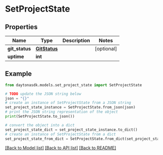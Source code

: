 # SetProjectState


## Properties

Name | Type | Description | Notes
------------ | ------------- | ------------- | -------------
**git_status** | [**GitStatus**](GitStatus.md) |  | [optional] 
**uptime** | **int** |  | 

## Example

```python
from daytonasdk.models.set_project_state import SetProjectState

# TODO update the JSON string below
json = "{}"
# create an instance of SetProjectState from a JSON string
set_project_state_instance = SetProjectState.from_json(json)
# print the JSON string representation of the object
print(SetProjectState.to_json())

# convert the object into a dict
set_project_state_dict = set_project_state_instance.to_dict()
# create an instance of SetProjectState from a dict
set_project_state_from_dict = SetProjectState.from_dict(set_project_state_dict)
```
[[Back to Model list]](../README.md#documentation-for-models) [[Back to API list]](../README.md#documentation-for-api-endpoints) [[Back to README]](../README.md)


